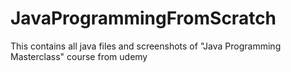 # JavaProgrammingFromScratch
This contains all java files and screenshots of "Java Programming Masterclass" course from udemy
